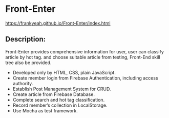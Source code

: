 # Front-Enter

https://frankyeah.github.io/Front-Enter/index.html

## Description:
Front-Enter provides comprehensive information for user, user can classify article by hot tag.
and choose suitable article from testing, Front-End skill tree also be provided. 

- Developed only by HTML, CSS, plain JavaScript.
- Create member login from Firebase Authentication, including access authority.
- Establish Post Management System for CRUD.
- Create article from Firebase Database.
- Complete search and hot tag classification. 
- Record member’s collection in LocalStorage. 
- Use Mocha as test framework.
